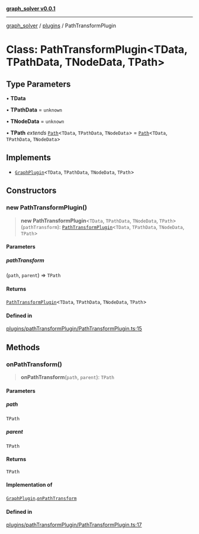 [**graph_solver v0.0.1**](../../../README.md)

***

[graph_solver](../../../globals.md) / [plugins](../README.md) / PathTransformPlugin

# Class: PathTransformPlugin\<TData, TPathData, TNodeData, TPath\>

## Type Parameters

• **TData**

• **TPathData** = `unknown`

• **TNodeData** = `unknown`

• **TPath** *extends* [`Path`](../../../interfaces/Path.md)\<`TData`, `TPathData`, `TNodeData`\> = [`Path`](../../../interfaces/Path.md)\<`TData`, `TPathData`, `TNodeData`\>

## Implements

- [`GraphPlugin`](../interfaces/GraphPlugin.md)\<`TData`, `TPathData`, `TNodeData`, `TPath`\>

## Constructors

### new PathTransformPlugin()

> **new PathTransformPlugin**\<`TData`, `TPathData`, `TNodeData`, `TPath`\>(`pathTransform`): [`PathTransformPlugin`](PathTransformPlugin.md)\<`TData`, `TPathData`, `TNodeData`, `TPath`\>

#### Parameters

##### pathTransform

(`path`, `parent`) => `TPath`

#### Returns

[`PathTransformPlugin`](PathTransformPlugin.md)\<`TData`, `TPathData`, `TNodeData`, `TPath`\>

#### Defined in

[plugins/pathTransformPlugin/PathTransformPlugin.ts:15](https://github.com/ahibis/grapthSolver/blob/0c6ad5227b2300e452a220efa1e98a9e3061f40c/src/plugins/pathTransformPlugin/PathTransformPlugin.ts#L15)

## Methods

### onPathTransform()

> **onPathTransform**(`path`, `parent`): `TPath`

#### Parameters

##### path

`TPath`

##### parent

`TPath`

#### Returns

`TPath`

#### Implementation of

[`GraphPlugin`](../interfaces/GraphPlugin.md).[`onPathTransform`](../interfaces/GraphPlugin.md#onpathtransform)

#### Defined in

[plugins/pathTransformPlugin/PathTransformPlugin.ts:17](https://github.com/ahibis/grapthSolver/blob/0c6ad5227b2300e452a220efa1e98a9e3061f40c/src/plugins/pathTransformPlugin/PathTransformPlugin.ts#L17)
